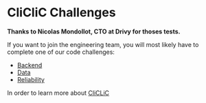 # CliCliC Challenges

**Thanks to Nicolas Mondollot, CTO at Drivy for thoses tests.**

If you want to join the engineering team, you will most likely
have to complete one of our code challenges:

- [Backend](https://github.com/cliclic/jobs/tree/master/backend)
- [Data](https://github.com/cliclic/jobs/tree/master/data)
- [Reliability](https://github.com/cliclic/jobs/tree/master/reliability)

In order to learn more about [CliCLiC](https://cliclic.tv/)